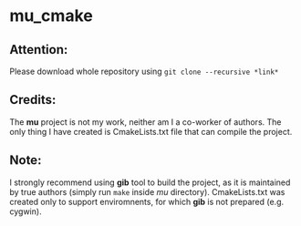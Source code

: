 # mu\_cmake

## Attention: 
Please download whole repository using `git clone --recursive *link*`

## Credits: 
The **mu** project is not my work, neither am I a co-worker of authors. The only thing I have created is CmakeLists.txt file that can compile the project. 

## Note: 
I strongly recommend using **gib** tool to build the project, 
as it is maintained by true authors (simply run `make` inside *mu* directory). 
CmakeLists.txt was created only to support enviromnents, 
for which **gib** is not prepared (e.g. cygwin).
